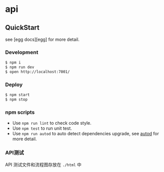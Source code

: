 <!--
 * @Author: KokoTa
 * @Date: 2020-10-29 15:07:21
 * @LastEditTime: 2020-11-23 15:44:50
 * @LastEditors: KokoTa
 * @Description: 
 * @FilePath: /uni-wx-be/README.md
-->
# api

## QuickStart

<!-- add docs here for user -->

see [egg docs][egg] for more detail.

### Development

```bash
$ npm i
$ npm run dev
$ open http://localhost:7001/
```

### Deploy

```bash
$ npm start
$ npm stop
```

### npm scripts

- Use `npm run lint` to check code style.
- Use `npm test` to run unit test.
- Use `npm run autod` to auto detect dependencies upgrade, see [autod](https://www.npmjs.com/package/autod) for more detail.

### API测试

API 测试文件和流程图存放在 `./html` 中
